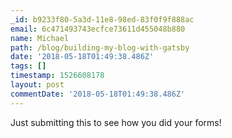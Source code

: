 ```yaml
---
_id: b9233f80-5a3d-11e8-98ed-83f0f9f888ac
email: 6c471493743ecfce73611d455048b880
name: Michael
path: /blog/building-my-blog-with-gatsby
date: '2018-05-18T01:49:38.486Z'
tags: []
timestamp: 1526608178
layout: post
commentDate: '2018-05-18T01:49:38.486Z'
---
```


Just submitting this to see how you did your forms!
